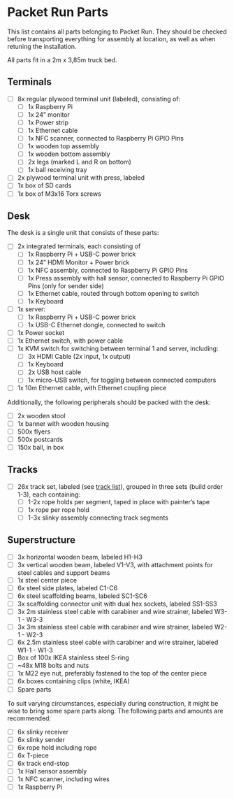 # Packet Run Parts

This list contains all parts belonging to Packet Run. They should be checked before transporting everything for assembly at location, as well
as when retuning the installation.

All parts fit in a 2m x 3,85m truck bed.

## Terminals
- [ ] 8x regular plywood terminal unit (labeled), consisting of:
    - [ ] 1x Raspberry Pi
    - [ ] 1x 24” monitor
    - [ ] 1x Power strip
    - [ ] 1x Ethernet cable
    - [ ] 1x NFC scanner, connected to Raspberry Pi GPIO Pins
    - [ ] 1x wooden top assembly
    - [ ] 1x wooden bottom assembly
    - [ ] 2x legs (marked L and R on bottom)
    - [ ] 1x ball receiving tray
- [ ] 2x plywood terminal unit with press, labeled
- [ ] 1x box of SD cards
- [ ] 1x box of M3x16 Torx screws

## Desk
The desk is a single unit that consists of these parts:
- [ ] 2x integrated terminals, each consisting of
    - [ ] 1x Raspberry Pi + USB-C power brick
    - [ ] 1x 24” HDMI Monitor + Power brick
    - [ ] 1x NFC assembly, connected to Raspberry Pi GPIO Pins
    - [ ] 1x Press assembly with hall sensor, connected to Raspberry Pi GPIO Pins (only for sender side)
    - [ ] 1x Ethernet cable, routed through bottom opening to switch
    - [ ] 1x Keyboard
- [ ] 1x server:
    - [ ] 1x Raspberry Pi + USB-C power brick
    - [ ] 1x USB-C Ethernet dongle, connected to switch
- [ ] 1x Power socket
- [ ] 1x Ethernet switch, with power cable
- [ ] 1x KVM switch for switching between terminal 1 and server, including:
    - [ ] 3x HDMI Cable (2x input, 1x output)
    - [ ] 1x Keyboard
    - [ ] 2x USB host cable
    - [ ] 1x micro-USB switch, for toggling between connected computers
- [ ] 1x 10m Ethernet cable, with Ethernet coupling piece

Additionally, the following peripherals should be packed with the desk:
- [ ] 2x wooden stool
- [ ] 1x banner with wooden housing
- [ ] 500x flyers
- [ ] 500x postcards
- [ ] 150x ball, in box

## Tracks
- [ ] 26x track set, labeled (see [track list](./track-list.md)), grouped in three sets (build order 1-3), each containing:
    - [ ] 1-2x rope holds per segment, taped in place with painter’s tape
    - [ ] 1x rope per rope hold
    - [ ] 1-3x slinky assembly connecting track segments

## Superstructure
- [ ] 3x horizontal wooden beam, labeled H1-H3
- [ ] 3x vertical wooden beam, labeled V1-V3, with attachment points for steel cables and support beams
- [ ] 1x steel center piece
- [ ] 6x steel side plates, labeled C1-C6
- [ ] 6x steel scaffolding beams, labeled SC1-SC6
- [ ] 3x scaffolding connector unit with dual hex sockets, labeled SS1-SS3
- [ ] 3x 2m stainless steel cable with carabiner and wire strainer, labeled W3-1 - W3-3
- [ ] 3x 3m stainless steel cable with carabiner and wire strainer, labeled W2-1 - W2-3
- [ ] 6x 2.5m stainless steel cable with carabiner and wire strainer, labeled W1-1 - W1-3
- [ ] Box of 100x IKEA stainless steel S-ring
- [ ] ~48x M18 bolts and nuts
- [ ] 1x M22 eye nut, preferably fastened to the top of the center piece
- [ ] 6x boxes containing clips (white, IKEA)
- [ ] Spare parts

To suit varying circumstances, especially during construction, it might be
wise to bring some spare parts along. The following parts and amounts are
recommended:
- [ ] 6x slinky receiver
- [ ] 6x slinky sender
- [ ] 6x rope hold including rope
- [ ] 6x T-piece
- [ ] 6x track end-stop
- [ ] 1x Hall sensor assembly
- [ ] 1x NFC scanner, including wires
- [ ] 1x Raspberry Pi